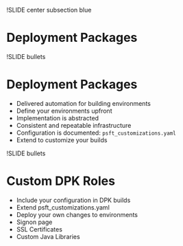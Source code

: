 !SLIDE center subsection blue

# Deployment Packages

!SLIDE bullets

# Deployment Packages

* Delivered automation for building environments
* Define your environments upfront
* Implementation is abstracted
* Consistent and repeatable infrastructure
* Configuration is documented: `psft_customizations.yaml`
* Extend to customize your builds

!SLIDE bullets

# Custom DPK Roles

* Include your configuration in DPK builds
* Extend psft_customizations.yaml
* Deploy your own changes to environments
* Signon page
* SSL Certificates
* Custom Java Libraries
